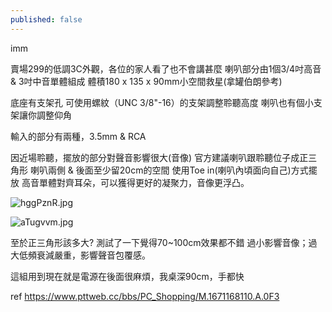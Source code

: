 ```yaml
---
published: false
---
```

imm

賣場299的低調3C外觀，各位的家人看了也不會講甚麼
喇叭部分由1個3/4吋高音 & 3吋中音單體組成
體積180 x 135 x 90mm小空間救星(拿罐伯朗參考)

底座有支架孔
可使用螺紋（UNC 3/8"-16）的支架調整聆聽高度
喇叭也有個小支架讓你調整仰角

輸入的部分有兩種，3.5mm & RCA

因近場聆聽，擺放的部分對聲音影響很大(音像)
官方建議喇叭跟聆聽位子成正三角形
喇叭兩側 & 後面至少留20cm的空間
使用Toe in(喇叭內頃面向自己)方式擺放
高音單體對齊耳朵，可以獲得更好的凝聚力，音像更浮凸。

![hggPznR.jpg]({{site.baseurl}}/_posts/hggPznR.jpg)

![aTugvvm.jpg]({{site.baseurl}}/_posts/aTugvvm.jpg)

至於正三角形該多大?
測試了一下覺得70~100cm效果都不錯
過小影響音像；過大低頻衰減嚴重，影響聲音包覆感。

這組用到現在就是電源在後面很麻煩，我桌深90cm，手都快

ref
https://www.pttweb.cc/bbs/PC_Shopping/M.1671168110.A.0F3